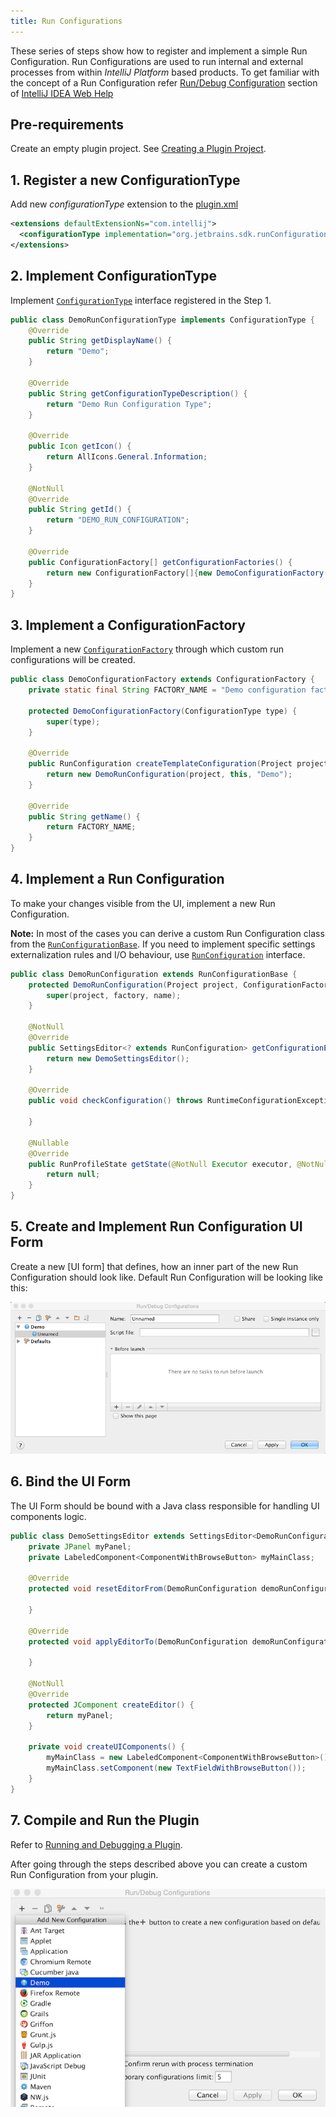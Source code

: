 ```yaml
---
title: Run Configurations
---
```



These series of steps show how to register and implement a simple Run Configuration.
Run Configurations are used to run internal and external processes from within *IntelliJ Platform* based products.
To get familiar with the concept of a Run Configuration refer
[Run/Debug Configuration](https://www.jetbrains.com/idea/help/run-debug-configuration.html)
section of 
[IntelliJ IDEA Web Help](https://www.jetbrains.com/idea/help/intellij-idea.html)

## Pre-requirements

Create an empty plugin project.
See 
[Creating a Plugin Project](/basics/getting_started/creating_plugin_project.md).

## 1. Register a new ConfigurationType

Add new *configurationType* extension to the 
[plugin.xml](https://github.com/JetBrains/intellij-sdk-docs/blob/master/code_samples/run_configuration/resources/META-INF/plugin.xml)

```xml
<extensions defaultExtensionNs="com.intellij">
  <configurationType implementation="org.jetbrains.sdk.runConfiguration.DemoRunConfigurationType"/>
</extensions>
```

## 2. Implement ConfigurationType

Implement 
[`ConfigurationType`](upsource:///platform/lang-api/src/com/intellij/execution/configurations/ConfigurationType.java) 
interface registered in the Step 1.

```java
public class DemoRunConfigurationType implements ConfigurationType {
    @Override
    public String getDisplayName() {
        return "Demo";
    }

    @Override
    public String getConfigurationTypeDescription() {
        return "Demo Run Configuration Type";
    }

    @Override
    public Icon getIcon() {
        return AllIcons.General.Information;
    }

    @NotNull
    @Override
    public String getId() {
        return "DEMO_RUN_CONFIGURATION";
    }

    @Override
    public ConfigurationFactory[] getConfigurationFactories() {
        return new ConfigurationFactory[]{new DemoConfigurationFactory(this)};
    }
}
```

## 3. Implement a ConfigurationFactory

Implement a new
[`ConfigurationFactory`](upsource:///platform/lang-api/src/com/intellij/execution/configurations/ConfigurationFactory.java)
through which custom run configurations will be created.

```java
public class DemoConfigurationFactory extends ConfigurationFactory {
    private static final String FACTORY_NAME = "Demo configuration factory";

    protected DemoConfigurationFactory(ConfigurationType type) {
        super(type);
    }

    @Override
    public RunConfiguration createTemplateConfiguration(Project project) {
        return new DemoRunConfiguration(project, this, "Demo");
    }

    @Override
    public String getName() {
        return FACTORY_NAME;
    }
}

```

## 4. Implement a Run Configuration

To make your changes visible from the UI, implement a new Run Configuration.

**Note:** In most of the cases you can derive a custom Run Configuration class from the
[`RunConfigurationBase`](upsource:///platform/lang-api/src/com/intellij/execution/configurations/RunConfigurationBase.java).
If you need to implement specific settings externalization rules and I/O behaviour, 
use 
[`RunConfiguration`](upsource:///platform/lang-api/src/com/intellij/execution/configurations/RunConfiguration.java)
interface.

```java
public class DemoRunConfiguration extends RunConfigurationBase {
    protected DemoRunConfiguration(Project project, ConfigurationFactory factory, String name) {
        super(project, factory, name);
    }

    @NotNull
    @Override
    public SettingsEditor<? extends RunConfiguration> getConfigurationEditor() {
        return new DemoSettingsEditor();
    }

    @Override
    public void checkConfiguration() throws RuntimeConfigurationException {

    }

    @Nullable
    @Override
    public RunProfileState getState(@NotNull Executor executor, @NotNull ExecutionEnvironment executionEnvironment) throws ExecutionException {
        return null;
    }
}
```

## 5. Create and Implement Run Configuration UI Form

Create a new 
[UI form] 
that defines, how an inner part of the new Run Configuration should look like.
Default Run Configuration will be looking like this:

![Default Run Configuration Look](run_configurations/img/ui_form.png)

## 6. Bind the UI Form

The UI Form should be bound with a Java class responsible for handling UI components logic.

```java
public class DemoSettingsEditor extends SettingsEditor<DemoRunConfiguration> {
    private JPanel myPanel;
    private LabeledComponent<ComponentWithBrowseButton> myMainClass;

    @Override
    protected void resetEditorFrom(DemoRunConfiguration demoRunConfiguration) {

    }

    @Override
    protected void applyEditorTo(DemoRunConfiguration demoRunConfiguration) throws ConfigurationException {

    }

    @NotNull
    @Override
    protected JComponent createEditor() {
        return myPanel;
    }

    private void createUIComponents() {
        myMainClass = new LabeledComponent<ComponentWithBrowseButton>();
        myMainClass.setComponent(new TextFieldWithBrowseButton());
    }
}
```

## 7. Compile and Run the Plugin

Refer to 
[Running and Debugging a Plugin](/basics/getting_started/running_and_debugging_a_plugin.md).

After going through the steps described above you can create a custom Run Configuration
from your plugin.

![New Run Configuration Type](run_configurations/img/new_run_configuration.png)
